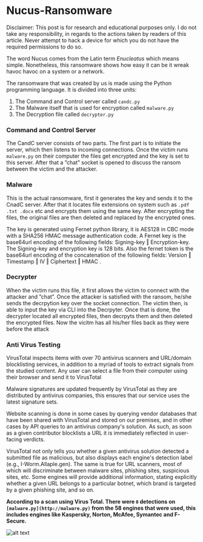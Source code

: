 # Nucus-Ransomware

Disclaimer: This post is for research and educational purposes only. I do not take any responsibility, in regards to the actions taken by readers of this article. Never attempt to hack a device for which you do not have the required permissions to do so.

The word Nucus comes from the Latin term _Enucleatus_ which means simple. Nonetheless, this ransomware shows how easy it can be it wreak havoc havoc on a system or a network.

The ransomware that was created by us is made using the Python programming language. It is divided into three units:

1.  The Command and Control server called `candc.py`
2.  The Malware itself that is used for encryption called `malware.py`
3.  The Decryption file called `decrypter.py`


### Command and Control Server

The CandC server consists of two parts. The first part is to initiate the server, which
then listens to incoming connections. Once the victim runs `malware.py` on their computer
the files get encrypted and the key is set to this server. After that a ”chat” socket is opened
to discuss the ransom between the victim and the attacker.

### Malware

This is the actual ransomware, first it generates the key and sends it to the CnadC server.
After that it locates file extensions on system such as `.pdf .txt .docx` etc and encrypts them
using the same key. After encrypting the files, the original files are then deleted and replaced
by the encrypted ones.

The key is generated using Fernet python library, it is AES128 in CBC mode with a
SHA256 HMAC message authentication code. A Fernet key is the base64url encoding of the
following fields: Signing-key ‖ Encryption-key. The Signing-key and encryption key is 128
bits. Also the fernet token is the base64url encoding of the concatenation of the following
fields: Version ‖ Timestamp ‖ IV ‖ Ciphertext ‖ HMAC .



### Decrypter

When the victim runs this file, it first allows the victim to connect with the attacker
and ”chat”. Once the attacker is satisfied with the ransom, he/she sends the decrpytion
key over the socket connection. The victim then, is able to input the key via CLI into the
Decrpyter. Once that is done, the decrypter located all encrypted files, then decrpyts them
and then deleted the encrypted files. Now the vicitm has all his/her files back as they were
before the attack



### Anti Virus Testing

VirusTotal inspects items with over 70 antivirus scanners and URL/domain blocklisting services, in addition to a myriad of tools to extract signals from the studied content. Any user can select a file from their computer using their browser and send it to VirusTotal

Malware signatures are updated frequently by VirusTotal as they are distributed by antivirus companies, this ensures that our service uses the latest signature sets.

Website scanning is done in some cases by querying vendor databases that have been shared with VirusTotal and stored on our premises, and in other cases by API queries to an antivirus company's solution. As such, as soon as a given contributor blocklists a URL it is immediately reflected in user-facing verdicts.

VirusTotal not only tells you whether a given antivirus solution detected a submitted file as malicious, but also displays each engine's detection label (e.g., I-Worm.Allaple.gen). The same is true for URL scanners, most of which will discriminate between malware sites, phishing sites, suspicious sites, etc. Some engines will provide additional information, stating explicitly whether a given URL belongs to a particular botnet, which brand is targeted by a given phishing site, and so on.

**According to a scan using Virus Total. There were `0` detections on `[malware.py](http://malware.py)` from the 58 engines that were used, this includes engines like Kaspersky, Norton, McAfee, Symantec and F-Secure.**


![alt text](https://i.imgur.com/K0HmDn1.png)
